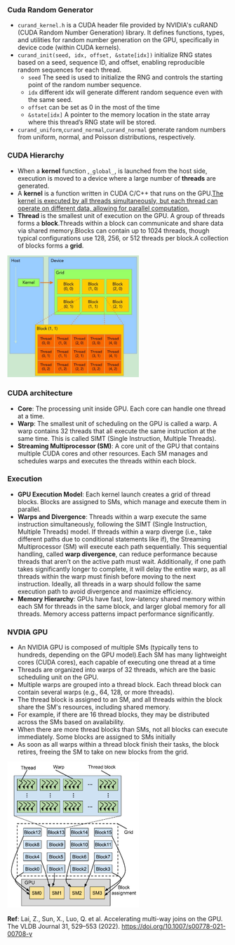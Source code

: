### Cuda Random Generator
- `curand_kernel.h` is a CUDA header file provided by NVIDIA's cuRAND (CUDA Random Number Generation) library. It defines functions, types, and utilities for random number generation on the GPU, specifically in device code (within CUDA kernels).
- `curand_init(seed, idx, offset, &state[idx])` initialize RNG states based on a seed, sequence ID, and offset, enabling reproducible random sequences for each thread.    
   * `seed` The seed is used to initialize the RNG and controls the starting point of the random number sequence.
   * `idx` different idx will generate different random sequence even with the same seed.
   * `offset` can be set as 0 in the most of the time 
   * `&state[idx]` A pointer to the memory location in the state array where this thread’s RNG state will be stored.
- `curand_uniform`,`curand_normal`,`curand_normal` generate random numbers from uniform, normal, and Poisson distributions, respectively.
### CUDA Hierarchy
- When a **kernel** function ,`_global_`, is launched from the host side, execution is moved to a device where a large number of **threads** are generated.
- A **kernel** is a function written in CUDA C/C++ that runs on the GPU.<u>The kernel is executed by all threads simultaneously, but each thread can operate on different data, allowing for parallel computation.</u>
- **Thread** is the smallest unit of execution on the GPU. A group of threads forms a **block**.Threads within a block can communicate and share data via shared memory.Blocks can contain up to 1024 threads, though typical configurations use 128, 256, or 512 threads per block.A collection of blocks forms a **grid**.  
<img src="Images/Kernal_Grid.jpg" alt="Example Image" width="300">  

### CUDA architecture
- **Core**: The processing unit inside GPU. Each core can handle one thread at a time.
- **Warp**: The smallest unit of scheduling on the GPU is called a warp. A warp contains 32 threads that all execute the same instruction at the same time. This is called SIMT (Single Instruction, Multiple Threads).
- **Streaming Multiprocessor (SM)**: A core unit of the GPU that contains multiple CUDA cores and other resources. Each SM manages and schedules warps and executes the threads within each block.

### Execution
- **GPU Execution Model**: Each kernel launch creates a grid of thread blocks. Blocks are assigned to SMs, which manage and execute them in parallel.
- **Warps and Divergence**: Threads within a warp execute the same instruction simultaneously, following the SIMT (Single Instruction, Multiple Threads) model. If threads within a warp diverge (i.e., take different paths due to conditional statements like if), the Streaming Multiprocessor (SM) will execute each path sequentially. This sequential handling, called **warp divergence**, can reduce performance because threads that aren’t on the active path must wait. Additionally, if one path takes significantly longer to complete, it will delay the entire warp, as all threads within the warp must finish before moving to the next instruction. Ideally, all threads in a warp should follow the same execution path to avoid divergence and maximize efficiency.
- **Memory Hierarchy**: GPUs have fast, low-latency shared memory within each SM for threads in the same block, and larger global memory for all threads. Memory access patterns impact performance significantly.

### NVDIA GPU
- An NVIDIA GPU is composed of multiple SMs (typically tens to hundreds, depending on the GPU model).Each SM has many lightweight cores (CUDA cores), each capable of executing one thread at a time
- Threads are organized into warps of 32 threads, which are the basic scheduling unit on the GPU.
- Multiple warps are grouped into a thread block. Each thread block can contain several warps (e.g., 64, 128, or more threads).
- The thread block is assigned to an SM, and all threads within the block share the SM's resources, including shared memory.
- For example, if there are 16 thread blocks, they may be distributed across the SMs based on availability.
- When there are more thread blocks than SMs, not all blocks can execute immediately. Some blocks are assigned to SMs initially
- As soon as all warps within a thread block finish their tasks, the block retires, freeing the SM to take on new blocks from the grid.   

<img src="Images/GPU_Arch.png" alt="GPU Architecture" width="300">   

**Ref**: Lai, Z., Sun, X., Luo, Q. et al. Accelerating multi-way joins on the GPU. The VLDB Journal 31, 529–553 (2022). https://doi.org/10.1007/s00778-021-00708-y